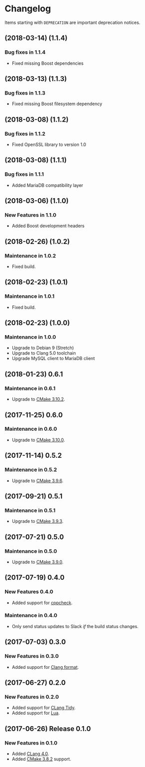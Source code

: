 # Changelog

Items starting with `DEPRECATION` are important deprecation notices.

## (2018-03-14) (1.1.4)

### Bug fixes in 1.1.4

- Fixed missing Boost dependencies

## (2018-03-13) (1.1.3)

### Bug fixes in 1.1.3

- Fixed missing Boost filesystem dependency

## (2018-03-08) (1.1.2)

### Bug fixes in 1.1.2

- Fixed OpenSSL library to version 1.0

## (2018-03-08) (1.1.1)

### Bug fixes in 1.1.1

- Added MariaDB compatibility layer

## (2018-03-06) (1.1.0)

### New Features in 1.1.0

- Added Boost development headers

## (2018-02-26) (1.0.2)

### Maintenance in 1.0.2

- Fixed build.

## (2018-02-23) (1.0.1)

### Maintenance in 1.0.1

- Fixed build.

## (2018-02-23) (1.0.0)

### Maintenance in 1.0.0

- Upgrade to Debian 9 (Stretch)
- Upgrade to Clang 5.0 toolchain
- Upgrade MySQL client to MariaDB client

## (2018-01-23) 0.6.1

### Maintenance in 0.6.1

- Upgrade to [CMake 3.10.2][cmake].

## (2017-11-25) 0.6.0

### Maintenance in 0.6.0

- Upgrade to [CMake 3.10.0][cmake].

## (2017-11-14) 0.5.2

### Maintenance in 0.5.2

- Upgrade to [CMake 3.9.6][cmake].

## (2017-09-21) 0.5.1

### Maintenance in 0.5.1

- Upgrade to [CMake 3.9.3][cmake].

## (2017-07-21) 0.5.0

### Maintenance in 0.5.0

- Upgrade to [CMake 3.9.0][cmake].

## (2017-07-19) 0.4.0

### New Features 0.4.0

- Added support for [cppcheck][cppcheck].

### Maintenance in 0.4.0

- Only send status updates to Slack _if_ the build status changes.

## (2017-07-03) 0.3.0

### New Features in 0.3.0

- Added support for [Clang format][clang-format].

## (2017-06-27) 0.2.0

### New Features in 0.2.0

- Added support for [CLang Tidy][clang-tidy].
- Added support for [Lua][lua].

## (2017-06-26) Release 0.1.0

### New Features in 0.1.0

- Added [CLang 4.0][llvm-apt].
- Added [CMake 3.8.2][cmake] support.

[llvm-apt]: http://apt.llvm.org/
[cmake]: https://cmake.org/
[lua]: http://lua.org/
[clang-tidy]: http://clang.llvm.org/extra/clang-tidy/
[clang-format]: http://clang.llvm.org/docs/ClangFormat.html
[cppcheck]: https://sourceforge.net/projects/cppcheck/
